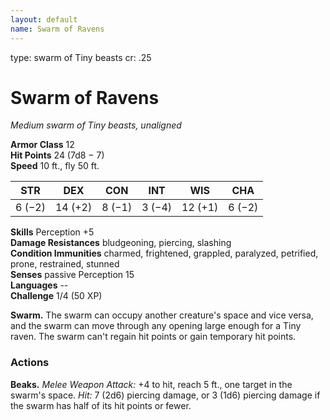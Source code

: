 ```yaml
---
layout: default
name: Swarm of Ravens
---
```

type: swarm of Tiny beasts
cr: .25

# Swarm of Ravens 
_Medium swarm of Tiny beasts, unaligned_

**Armor Class** 12    
**Hit Points** 24 (7d8 − 7)    
**Speed** 10 ft., fly 50 ft. 

| STR     | DEX     | CON     | INT     | WIS     | CHA     |
|---------|---------|---------|---------|---------|---------|
| 6 (−2)  | 14 (+2) | 8 (−1)  | 3 (−4)  | 12 (+1) | 6 (−2)  |

**Skills** Perception +5    
**Damage Resistances** bludgeoning, piercing, slashing    
**Condition Immunities** charmed, frightened, grappled, paralyzed, petrified, prone, restrained, stunned    
**Senses** passive Perception 15    
**Languages** --    
**Challenge** 1/4 (50 XP) 

**Swarm.** The swarm can occupy another creature's space and vice versa, and the swarm can move through any opening large enough for a Tiny raven. The swarm can't regain hit points or gain temporary hit points. 

### Actions 
**Beaks.** _Melee Weapon Attack:_ +4 to hit, reach 5 ft., one target in the swarm's space. _Hit:_ 7 (2d6) piercing damage, or 3 (1d6) piercing damage if the swarm has half of its hit points or fewer. 
